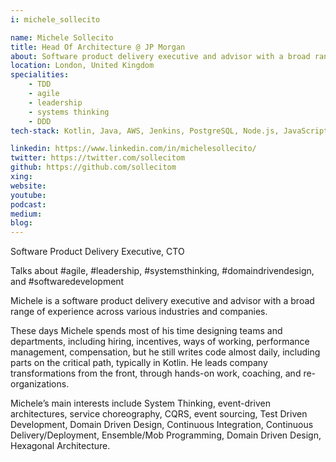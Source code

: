 ```yaml
---
i: michele_sollecito

name: Michele Sollecito
title: Head Of Architecture @ JP Morgan
about: Software product delivery executive and advisor with a broad range of experience across various industries and companies
location: London, United Kingdom
specialities:
    - TDD
    - agile
    - leadership
    - systems thinking
    - DDD
tech-stack: Kotlin, Java, AWS, Jenkins, PostgreSQL, Node.js, JavaScript

linkedin: https://www.linkedin.com/in/michelesollecito/
twitter: https://twitter.com/sollecitom
github: https://github.com/sollecitom
xing: 
website: 
youtube: 
podcast: 
medium: 
blog: 
---
```


Software Product Delivery Executive, CTO

Talks about #agile, #leadership, #systemsthinking, #domaindrivendesign, and #softwaredevelopment



Michele is a software product delivery executive and advisor with a broad range of experience across various industries and companies.

These days Michele spends most of his time designing teams and departments, including hiring, incentives, ways of working, performance management, compensation, but he still writes code almost daily, including parts on the critical path, typically in Kotlin. He leads company transformations from the front, through hands-on work, coaching, and re-organizations.

Michele’s main interests include System Thinking, event-driven architectures, service choreography, CQRS, event sourcing, Test Driven Development, Domain Driven Design, Continuous Integration, Continuous Delivery/Deployment, Ensemble/Mob Programming, Domain Driven Design, Hexagonal Architecture.